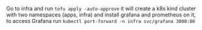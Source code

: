 

Go to infra and run `tofu apply -auto-approve` it will create a k8s kind cluster with two namespaces (apps, infra) and install grafana and prometheus on it, to access Grafana run  `kubectl port-forward -n infra svc/grafana 3000:80`
